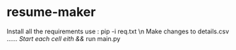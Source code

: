 # resume-maker
Install all the requirements use :                     pip -i req.txt \n
Make changes to details.csv ...... *Start each cell eith &&*
run main.py 
